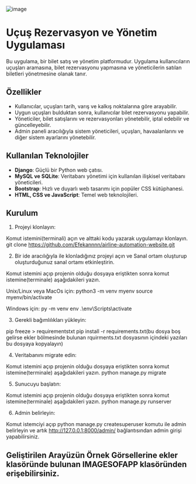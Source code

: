 ![image](https://github.com/Efekannnn/airline-automation-website/assets/139994163/5ce12d4d-9ded-46ae-886b-09d09a403eb8)


# Uçuş Rezervasyon ve Yönetim Uygulaması

Bu uygulama, bir bilet satış ve yönetim platformudur. Uygulama kullanıcıların uçuşları aramasına, bilet rezervasyonu yapmasına ve yöneticilerin satılan biletleri yönetmesine olanak tanır.

## Özellikler

- Kullanıcılar, uçuşları tarih, varış ve kalkış noktalarına göre arayabilir.
- Uygun uçuşları bulduktan sonra, kullanıcılar bilet rezervasyonu yapabilir.
- Yöneticiler, bilet satışlarını ve rezervasyonları yönetebilir, iptal edebilir ve güncelleyebilir.
- Admin paneli aracılığıyla sistem yöneticileri, uçuşları, havaalanlarını ve diğer sistem ayarlarını yönetebilir.

## Kullanılan Teknolojiler

- **Django**: Güçlü bir Python web çatısı.
- **MySQL ve SQLite**: Veritabanı yönetimi için kullanılan ilişkisel veritabanı yöneticileri.
- **Bootstrap**: Hızlı ve duyarlı web tasarımı için popüler CSS kütüphanesi.
- **HTML, CSS ve JavaScript**: Temel web teknolojileri.

## Kurulum

1. Projeyi klonlayın:

Komut istemini(terminali) açın ve alttaki kodu yazarak uygulamayı klonlayın. 
git clone https://github.com/Efekannnn/airline-automation-website.git

2. Bir ide aracılığıyla ile klonladığınız projeyi açın ve Sanal ortam oluşturup oluşturduğunuz sanal ortamı etkinleştirin.

Komut istemini açıp projenin olduğu dosyaya eriştikten sonra komut istemine(terminale) aşağıdakileri yazın.

Unix/Linux veya MacOs için:
python3 -m venv myenv
source myenv/bin/activate

Windows için: 
py -m venv env
.\env\Scripts\activate

3. Gerekli bağımlılıkları yükleyin:
   
pip freeze > requirementstxt
pip install -r requirements.txt(bu dosya boş gelirse ekler bölmesinde bulunan rquirments.txt dosyasının içindeki yazıları bu dosyaya kopyalayın)

4. Veritabanını migrate edin:
   
Komut istemini açıp projenin olduğu dosyaya eriştikten sonra komut istemine(terminale) aşağıdakileri yazın.
python manage.py migrate

5. Sunucuyu başlatın:
   
Komut istemini açıp projenin olduğu dosyaya eriştikten sonra komut istemine(terminale) aşağıdakileri yazın.
python manage.py runserver

6. Admin belirleyin:

Komut istemciyi açıp python manage.py createsuperuser komutu ile admin belirleyin ve artık http://127.0.0.1:8000/admin/ bağlantısından admin girişi yapabilirsiniz.

## Geliştirilen Arayüzün Örnek Görsellerine ekler klasöründe bulunan **IMAGESOFAPP** klasöründen erişebilirsiniz.  



